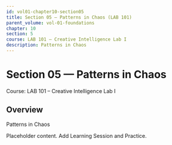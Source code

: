 ```yaml
---
id: vol01-chapter10-section05
title: Section 05 — Patterns in Chaos (LAB 101)
parent_volume: vol-01-foundations
chapter: 10
section: 5
course: LAB 101 – Creative Intelligence Lab I
description: Patterns in Chaos
---
```



# Section 05 — Patterns in Chaos
Course: LAB 101 – Creative Intelligence Lab I

## Overview
Patterns in Chaos


Placeholder content. Add Learning Session and Practice.
